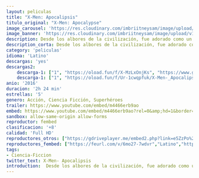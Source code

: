 ```yaml
---
layout: peliculas
title: "X-Men: Apocalipsis"
titulo_original: "X-Men: Apocalypse"
image_carousel: 'https://res.cloudinary.com/imbriitneysam/image/upload/v1545278830/apoca-poster-min.jpg'
image_banner: 'https://res.cloudinary.com/imbriitneysam/image/upload/v1545278830/apoca-banner-min.jpg'
description: Desde los albores de la civilización, fue adorado como un dios. Apocalypse, el primer y más poderoso mutante del universo X-Men de Marvel, acumuló los poderes de muchos otros mutantes, convirtiéndose en inmortal e invencible. Pero al despertar tras miles de años, se encuentra desilusionado con el mundo en que se encuentra y decide reclutar un equipo de mutantes poderosos, entre ellos a un descorazonado Magneto (Michael Fassbender).
description_corta: Desde los albores de la civilización, fue adorado como un dios. Apocalypse, el primer y más poderoso mutante del universo X-Men de Marvel, acumuló los poderes de muchos otros mutantes, convirtiéndose en inmortal e...
category: 'peliculas'
idioma: 'Latino'
descargas: 'yes'
descargas2:
    descarga-1: ["1", "https://oload.fun/f/X-MzLxOnjKs", "https://www.google.com/s2/favicons?domain=openload.co","OpenLoad","https://res.cloudinary.com/imbriitneysam/image/upload/v1541473684/mexico.png", "Latino", "Full HD"]
    descarga-1: ["1", "https://oload.fun/f/Ur-1cwqpfuk/X-Men-_Apocalipsis.MP4.mp4", "https://www.google.com/s2/favicons?domain=openload.co","OpenLoad","https://res.cloudinary.com/imbriitneysam/image/upload/v1541473684/mexico.png", "Latino", "Full HD"]
anio: '2016'
duracion: '2h 24 min'
estrellas: '5'
genero: Acción, Ciencia Ficción, Superhéroes
trailer: https://www.youtube.com/embed/m4466erb9ao
embed: https://www.youtube.com/embed/m4466erb9ao?rel=0&amp;hd=1&border=0&wmode=opaque&enablejsapi=1&modestbranding=1&controls=1&showinfo=1
sandbox: allow-same-origin allow-forms
reproductor: fembed
clasificacion: '+8'
calidad: 'Full HD'
reproductores_otros: ["https://gdriveplayer.me/embed2.php?link=e5ZzPo%252BCLfAre8FNamOOxgGRlYVUi%252Fw9eEp5QbO%252BO6oPS6JushKYXGHR%252BAiGTH%252FBC9gSAPDe3rh6IuO14rlTApL6fsFJWlCz%252Fn0EMdlAHrz7ckr3m7klj5A%252B0Tp8emqzBndCG4pzf6Yx62OTbi%252FGa9BzikPIVj2N0%252F80Ccs0e5qo1vq2te2SOBAyvONDSjNcBZQMMGiylgteAB%252FNVZC5e3","Latino","https://api.cuevana3.io/stream/index.php?file=ek5lbm9xYWNrS0xYMTZLa2xNbkdvY3ZTb3BtZng4TGp6ZFpobGFMUGtOelcwcUZmbWRIVzRkakVuS0JnbEplcG1KUnNZSlRTMGViVTBxZGdsdEhPb3RXOXFYT0ptdHJFc2FpQVg2YlcwT1hGeXBoZ29OS1Y","Latino","https://movcloud.net/embed/at-hsnEWpJay","Latino","https://mstream.press/pxt0difkq5js","Latino"]
reproductores_fembed: ["https://feurl.com/v/6mo27-7wdvr","Latino","https://feurl.com/v/7qo7nq248w9","Latino"]
tags:
- Ciencia-Ficcion
twitter_text: X-Men- Apocalipsis
introduction:  Desde los albores de la civilización, fue adorado como un dios. Apocalypse, el primer y más poderoso mutante del universo X-Men de Marvel, acumuló los poderes de muchos otros mutantes, convirtiéndose en inmortal e...
---
```












